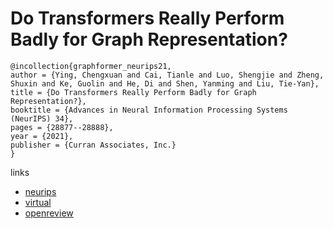 # Do Transformers Really Perform Badly for Graph Representation?

```
@incollection{graphformer_neurips21,
author = {Ying, Chengxuan and Cai, Tianle and Luo, Shengjie and Zheng, Shuxin and Ke, Guolin and He, Di and Shen, Yanming and Liu, Tie-Yan},
title = {Do Transformers Really Perform Badly for Graph Representation?},
booktitle = {Advances in Neural Information Processing Systems (NeurIPS) 34},
pages = {28877--28888},
year = {2021},
publisher = {Curran Associates, Inc.}
}
```

links
- [neurips](https://papers.nips.cc/paper/2021/hash/f1c1592588411002af340cbaedd6fc33-Abstract.html)
- [virtual](https://neurips.cc/virtual/2021/poster/27679)
- [openreview](https://openreview.net/forum?id=OeWooOxFwDa)
